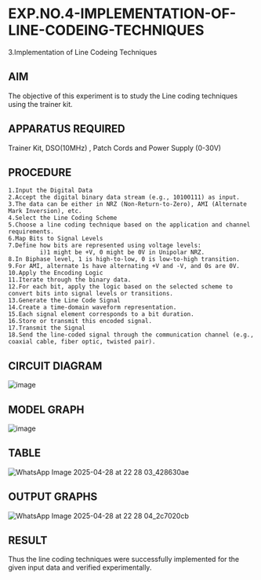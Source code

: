 # EXP.NO.4-IMPLEMENTATION-OF-LINE-CODEING-TECHNIQUES

3.Implementation of Line Codeing Techniques 
  
## AIM    
 The objective of this experiment is to study the Line coding techniques using the trainer kit. 
## APPARATUS REQUIRED
Trainer Kit, DSO(10MHz) , Patch Cords and Power Supply (0-30V)   
## PROCEDURE
```
1.Input the Digital Data
2.Accept the digital binary data stream (e.g., 10100111) as input.
3.The data can be either in NRZ (Non-Return-to-Zero), AMI (Alternate Mark Inversion), etc.
4.Select the Line Coding Scheme
5.Choose a line coding technique based on the application and channel requirements.
6.Map Bits to Signal Levels
7.Define how bits are represented using voltage levels:
         i)1 might be +V, 0 might be 0V in Unipolar NRZ.
8.In Biphase level, 1 is high-to-low, 0 is low-to-high transition.
9.For AMI, alternate 1s have alternating +V and -V, and 0s are 0V.
10.Apply the Encoding Logic
11.Iterate through the binary data.
12.For each bit, apply the logic based on the selected scheme to convert bits into signal levels or transitions.
13.Generate the Line Code Signal
14.Create a time-domain waveform representation.
15.Each signal element corresponds to a bit duration.
16.Store or transmit this encoded signal.
17.Transmit the Signal
18.Send the line-coded signal through the communication channel (e.g., coaxial cable, fiber optic, twisted pair).
```
## CIRCUIT DIAGRAM
![image](https://github.com/user-attachments/assets/eada3117-24f0-4b1b-af16-11f91bfc4208)

## MODEL GRAPH
![image](https://github.com/user-attachments/assets/7dbbb290-d5d5-41a3-bd97-4e9db1cb608d)

## TABLE
![WhatsApp Image 2025-04-28 at 22 28 03_428630ae](https://github.com/user-attachments/assets/adcec354-ba49-481b-b42a-a02123bf0c27)


## OUTPUT GRAPHS
![WhatsApp Image 2025-04-28 at 22 28 04_2c7020cb](https://github.com/user-attachments/assets/d3c5ee9a-efdd-4592-8e15-2beff7b38348)


## RESULT 
Thus the line coding techniques were successfully implemented for the given input data and verified experimentally.
